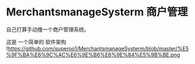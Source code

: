 # MerchantsmanageSysterm  商户管理

自己打算手动撸一个商户管理系统。

这是 一个简单的 软件架构
!https://github.com/superoo1/MerchantsmanageSysterm/blob/master/%E5%9F%BA%E6%9C%AC%E6%9E%B6%E6%9E%84%E5%9B%BE.png





